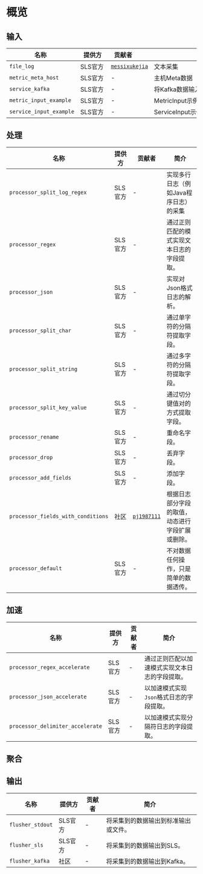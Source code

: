 # 概览

## 输入

| <div style="width:165px">名称</div>                    | <div style="width:65px">提供方</div>  | <div style="width:65px">贡献者</div>                                            | <div style="width:395px">简介</div>                 |
| ----------------------- | ------- | ------------------------------------------------- | -------------------- |
| `file_log`              | SLS官方 | [`messixukejia`](https://github.com/messixukejia) | 文本采集             |
| `metric_meta_host`      | SLS官方 | -                                                 | 主机Meta数据         |
| `service_kafka`    | SLS官方 | -                                                 | 将Kafka数据输入到iLogtail |
| `metric_input_example`  | SLS官方 | -                                                 | MetricInput示例插件  |
| `service_input_example` | SLS官方 | -                                                 | ServiceInput示例插件 |

## 处理

| 名称                        | 提供方  | 贡献者 | 简介                                       |
| --------------------------- | ------- | ------ | ------------------------------------------ |
| `processor_split_log_regex` | SLS官方 | -      | 实现多行日志（例如Java程序日志）的采集     |
| `processor_regex`           | SLS官方 | -      | 通过正则匹配的模式实现文本日志的字段提取。 |
| `processor_json`            | SLS官方 | -      | 实现对Json格式日志的解析。                 |
| `processor_split_char`      | SLS官方 | -      | 通过单字符的分隔符提取字段。               |
| `processor_split_string`    | SLS官方 | -      | 通过多字符的分隔符提取字段。               |
| `processor_split_key_value` | SLS官方 | -      | 通过切分键值对的方式提取字段。             |
| `processor_rename`          | SLS官方 | -      | 重命名字段。                               |
| `processor_drop`            | SLS官方 | -      | 丢弃字段。                                 |
| `processor_add_fields`      | SLS官方 | -      | 添加字段。                                 |
| `processor_fields_with_conditions` | 社区    | [`pj1987111`](https://github.com/pj1987111) | 根据日志部分字段的取值，动态进行字段扩展或删除。 |
| `processor_default`                | SLS官方 | -                                           | 不对数据任何操作，只是简单的数据透传。           |

## 加速

| 名称                        | 提供方  | 贡献者 | 简介                                       |
| --------------------------- | ------- | ------ | ------------------------------------------ |
| `processor_regex_accelerate` | SLS官方 | -      | 通过正则匹配以加速模式实现文本日志的字段提取。     |
| `processor_json_accelerate`  | SLS官方 | -      | 以加速模式实现`Json`格式日志的字段提取。         |
| `processor_delimiter_accelerate` | SLS官方 | -  | 以加速模式实现分隔符日志的字段提取。             |

## 聚合

## 输出

| 名称             | 提供方  | 贡献者 | 简介                                 |
| ---------------- | ------- | ------ | ------------------------------------ |
| `flusher_stdout` | SLS官方 | -      | 将采集到的数据输出到标准输出或文件。 |
| `flusher_sls`    | SLS官方 | -      | 将采集到的数据输出到SLS。            |
| `flusher_kafka`  | 社区    | -      | 将采集到的数据输出到Kafka。          |
